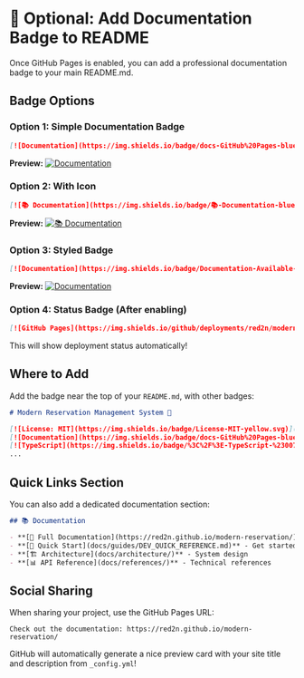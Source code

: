 # 📝 Optional: Add Documentation Badge to README

Once GitHub Pages is enabled, you can add a professional documentation badge to your main README.md.

## Badge Options

### Option 1: Simple Documentation Badge
```markdown
[![Documentation](https://img.shields.io/badge/docs-GitHub%20Pages-blue.svg)](https://red2n.github.io/modern-reservation/)
```

**Preview:**
[![Documentation](https://img.shields.io/badge/docs-GitHub%20Pages-blue.svg)](https://red2n.github.io/modern-reservation/)

### Option 2: With Icon
```markdown
[![📚 Documentation](https://img.shields.io/badge/📚-Documentation-blue.svg)](https://red2n.github.io/modern-reservation/)
```

**Preview:**
[![📚 Documentation](https://img.shields.io/badge/📚-Documentation-blue.svg)](https://red2n.github.io/modern-reservation/)

### Option 3: Styled Badge
```markdown
[![Documentation](https://img.shields.io/badge/Documentation-Available-success?style=for-the-badge)](https://red2n.github.io/modern-reservation/)
```

**Preview:**
[![Documentation](https://img.shields.io/badge/Documentation-Available-success?style=for-the-badge)](https://red2n.github.io/modern-reservation/)

### Option 4: Status Badge (After enabling)
```markdown
[![GitHub Pages](https://img.shields.io/github/deployments/red2n/modern-reservation/github-pages?label=docs)](https://red2n.github.io/modern-reservation/)
```

This will show deployment status automatically!

## Where to Add

Add the badge near the top of your `README.md`, with other badges:

```markdown
# Modern Reservation Management System 🏨

[![License: MIT](https://img.shields.io/badge/License-MIT-yellow.svg)](https://opensource.org/licenses/MIT)
[![Documentation](https://img.shields.io/badge/docs-GitHub%20Pages-blue.svg)](https://red2n.github.io/modern-reservation/)
[![TypeScript](https://img.shields.io/badge/%3C%2F%3E-TypeScript-%230074c1.svg)](https://www.typescriptlang.org/)
...
```

## Quick Links Section

You can also add a dedicated documentation section:

```markdown
## 📚 Documentation

- **[📖 Full Documentation](https://red2n.github.io/modern-reservation/)** - Complete docs on GitHub Pages
- **[🚀 Quick Start](docs/guides/DEV_QUICK_REFERENCE.md)** - Get started quickly
- **[🏗️ Architecture](docs/architecture/)** - System design
- **[📊 API Reference](docs/references/)** - Technical references
```

## Social Sharing

When sharing your project, use the GitHub Pages URL:
```
Check out the documentation: https://red2n.github.io/modern-reservation/
```

GitHub will automatically generate a nice preview card with your site title and description from `_config.yml`!
